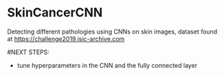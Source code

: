 # SkinCancerCNN
Detecting different pathologies using CNNs on skin images, dataset found at https://challenge2019.isic-archive.com


#NEXT STEPS:
  * tune hyperparameters in the CNN and the fully connected layer 
